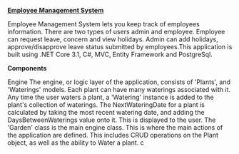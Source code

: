 <u><b> Employee Management System </b></u>

Employee Management System lets you keep track of employees information. There are two types of users admin and employee. Employee can request leave, concern and view holidays. Admin can add holidays, approve/disapprove leave status submitted by employees.This application is built using .NET Core 3.1, C#, MVC, Entity Framework and PostgreSql.

<b> Components </b> <br/>
 
Engine The engine, or logic layer of the application, consists of 'Plants', and 'Waterings' models. Each plant can have many waterings associated with it. Any time the user waters a plant, a 'Watering' instance is added to the plant's collection of waterings.
The NextWateringDate for a plant is calculated by taking the most recent watering date, and adding the DaysBetweenWaterings value onto it. This is displayed to the user.
The 'Garden' class is the main engine class. This is where the main actions of the application are defined. This includes CRUD operations on the Plant object, as well as the ability to Water a plant. c



